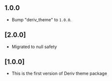 ## 1.0.0

 - Bump "deriv_theme" to `1.0.0`.

## [2.0.0]
- Migrated to null safety

## [1.0.0]
- This is the first version of Deriv theme package
